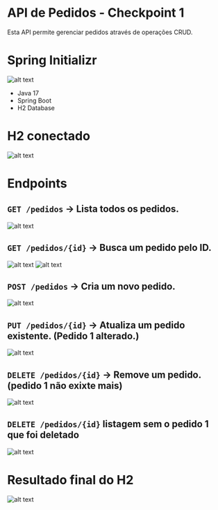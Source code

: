 # API de Pedidos - Checkpoint 1

Esta API permite gerenciar pedidos através de operações CRUD.

# Spring Initializr
![alt text](image.png)
- Java 17
- Spring Boot 
- H2 Database

# H2 conectado 
![alt text](image-1.png)



# Endpoints

## `GET /pedidos` → Lista todos os pedidos.
![alt text](image-3.png)

## `GET /pedidos/{id}` → Busca um pedido pelo ID.
![alt text](image-4.png)
![alt text](image-5.png)

## `POST /pedidos` → Cria um novo pedido.
![alt text](image-2.png)

## `PUT /pedidos/{id}` → Atualiza um pedido existente. (Pedido 1 alterado.)
![alt text](image-6.png)

## `DELETE /pedidos/{id}` → Remove um pedido. (pedido 1 não exixte mais)
![alt text](image-7.png)

## `DELETE /pedidos/{id}` listagem sem o pedido 1 que foi deletado
![alt text](image-8.png)


# Resultado final do H2
![alt text](image-9.png)
